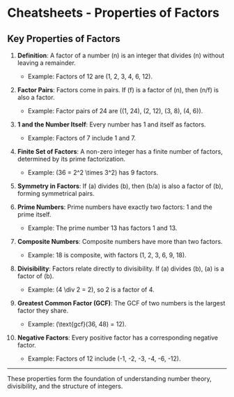 # Cheatsheets - Properties of Factors

## Key Properties of Factors

1. **Definition**: A factor of a number \(n\) is an integer that divides \(n\) without leaving a remainder.

    - Example: Factors of 12 are \(1, 2, 3, 4, 6, 12\).

2. **Factor Pairs**: Factors come in pairs. If \(f\) is a factor of \(n\), then \(n/f\) is also a factor.

    - Example: Factor pairs of 24 are \((1, 24), (2, 12), (3, 8), (4, 6)\).

3. **1 and the Number Itself**: Every number has 1 and itself as factors.

    - Example: Factors of 7 include 1 and 7.

4. **Finite Set of Factors**: A non-zero integer has a finite number of factors, determined by its prime factorization.

    - Example: \(36 = 2^2 \times 3^2\) has 9 factors.

5. **Symmetry in Factors**: If \(a\) divides \(b\), then \(b/a\) is also a factor of \(b\), forming symmetrical pairs.


6. **Prime Numbers**: Prime numbers have exactly two factors: 1 and the prime itself.

    - Example: The prime number 13 has factors 1 and 13.

7. **Composite Numbers**: Composite numbers have more than two factors.

    - Example: 18 is composite, with factors \(1, 2, 3, 6, 9, 18\).

8. **Divisibility**: Factors relate directly to divisibility. If \(a\) divides \(b\), \(a\) is a factor of \(b\).

    - Example: \(4 \div 2 = 2\), so 2 is a factor of 4.

9. **Greatest Common Factor (GCF)**: The GCF of two numbers is the largest factor they share.

    - Example: \(\text{gcf}(36, 48) = 12\).

10. **Negative Factors**: Every positive factor has a corresponding negative factor.

    - Example: Factors of 12 include \(-1, -2, -3, -4, -6, -12\).

---

These properties form the foundation of understanding number theory, divisibility, and the structure of integers.
